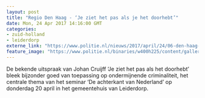 ```yaml
---
layout: post
title: "Regio Den Haag - ‘Je ziet het pas als je het doorhebt’"
date: Mon, 24 Apr 2017 14:16:00 GMT
categories: 
- zuid-holland 
- leiderdorp 
externe_link: "https://www.politie.nl/nieuws/2017/april/24/06-den-haag-regio---je-ziet-het-pas-als-je-het-doorhebt.html"
feature_image: "https://www.politie.nl/binaries/w400h225/content/gallery/politie/nieuws/2017/april/06-dh/seminar-ondermijning-de-achterkant-van-nederland-20-april-2017-leiderdorp/seminar-ondermijning-de-achterkant-van-nederland-20-april-2017-leiderdorp-3.jpg"
---
```


De bekende uitspraak van Johan Cruijff ‘Je ziet het pas als het doorhebt’ bleek bijzonder goed van toepassing op ondermijnende criminaliteit, het centrale thema van het seminar ‘De achterkant van Nederland’ op donderdag 20 april in het gemeentehuis van Leiderdorp.

